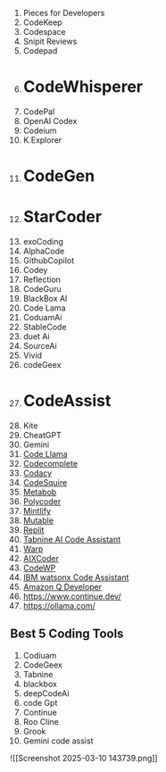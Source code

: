 
1. Pieces for Developers
2.  CodeKeep
3. Codespace
4.  Snipit Reviews
5.  Codepad
6. # CodeWhisperer
7. CodePal
8. OpenAI Codex
9. Codeium
10. K.Explorer
11. # CodeGen
12. # StarCoder
13. exoCoding
14. AlphaCode
15. GithubCopilot
16. Codey
17. Reflection 
18. CodeGuru
19. BlackBox AI
20. Code Lama
21. CoduamAi
22. StableCode
23. duet Ai
24. SourceAi
25. Vivid
26. codeGeex
27. # CodeAssist
28. Kite
29.  CheatGPT
30. Gemini
31. [Code Llama](https://about.fb.com/news/2023/08/code-llama-ai-for-coding/ "https://about.fb.com/news/2023/08/code-llama-ai-for-coding/")
32. [Codecomplete](https://codecomplete.ai/ "https://codecomplete.ai/")
33. [Codacy](https://www.codacy.com/ "https://www.codacy.com/")
34. [CodeSquire](https://codesquire.ai/ "https://codesquire.ai/")
35. [Metabob](https://metabob.com/ "https://metabob.com/")
36. [Polycoder](https://huggingface.co/NinedayWang/PolyCoder-2.7B "https://huggingface.co/NinedayWang/PolyCoder-2.7B")
37. [Mintlify](https://mintlify.com/ "https://mintlify.com/")
38. [Mutable](https://mutable.ai/ "https://mutable.ai/")
39. [Replit](https://replit.com/ "https://replit.com/")
40. [Tabnine AI Code Assistant](https://www.tabnine.com/ai-assistant-for-software-development-r "https://www.tabnine.com/ai-assistant-for-software-development-r")
41. [Warp](https://www.warp.dev/ "https://www.warp.dev/")
42. [AIXCoder](https://codesearch.aixcoder.com/en/#/ "https://codesearch.aixcoder.com/en/#/")
43.  [CodeWP](https://codewp.ai/ "https://codewp.ai/")
44.  [IBM watsonx Code Assistant](https://www.ibm.com/products/watsonx-code-assistant "https://www.ibm.com/products/watsonx-code-assistant")
45.  [Amazon Q Developer](https://aws.amazon.com/q/developer/ "https://aws.amazon.com/q/developer/")
46. https://www.continue.dev/  
47. https://ollama.com/



## Best 5 Coding Tools


1. Codiuam 
2. CodeGeex
3. Tabnine
4. blackbox
5. deepCodeAi
6. code Gpt
7.  Continue
8. Roo Cline
9. Grook 
10. Gemini code assist

![[Screenshot 2025-03-10 143739.png]]
